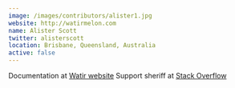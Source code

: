 ```yaml
---
image: /images/contributors/alister1.jpg 
website: http://watirmelon.com
name: Alister Scott
twitter: alisterscott
location: Brisbane, Queensland, Australia
active: false
---
```


Documentation at 
<a href="http://watir.com/articles/home">Watir website</a>
Support sheriff at
<a href="http://stackoverflow.com/tags/watir">Stack Overflow</a>
